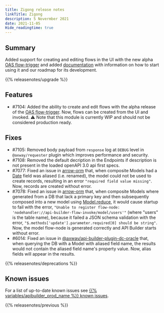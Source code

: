 ```yaml
---
title: Zigong release notes
linkTitle: Zigong
description: 5 Novermber 2021
date: 2021-11-05
Hide_readingtime: true
---
```

## Summary

Added support for creating and editing flows in the UI with the new alpha [OAS flow-trigger](/docs/developer_guide/flows/flow_triggers/oas_flow_trigger) and added [documentation](/docs/developer_guide/flows/flow_triggers/oas_flow_trigger) with information on how to start using it and our roadmap for its development.

{{% releasenotes/upgrade %}}

<!-- ## Breaking changes -->

## Features
* #7104: Added the ability to create and edit flows with the alpha release of the [OAS flow-trigger](https://www.npmjs.com/package/@axway/api-builder-plugin-ft-oas). Now, flows can be created from the UI and invoked. :warning: Note that this module is currently WIP and should not be considered production ready.

## Fixes
* #7105: Removed body payload from `response` log at `DEBUG` level in `@axway/requester` plugin which improves performance and security.
* #7108: Removed the default decription in the Endpoints if description is not present in the loaded openAPI 3.0 api first specs.
* #7077: Fixed an issue in [arrow-orm](https://www.npmjs.com/package/arrow-orm) that, when composite Models had a [Date](https://developer.mozilla.org/en-US/docs/Web/JavaScript/Reference/Global_Objects/Date) field was aliased (i.e. renamed), the model could not be used to create records, resulting in an error `"required field value missing"`. Now, records are created without error.
* #7078: Fixed an issue in [arrow-orm](https://www.npmjs.com/package/arrow-orm) that, when composite Models where generated from a DB that lack a primary key and then subsequently composed into a new model using [Model.reduce](https://docs.axway.com/bundle/api-builder/page/docs/developer_guide/models/index.html#reduce-a-model), it would cause startup to fail with the error, `"Unable to register flow-node: 'nodehandler://api-builder-flow-invoke/model/users'"` (where "users" is the table name), because it failed a JSON schema validation with the error, `"$.methods['update'].parameter.required[0] should be string"`. Now, the model flow-node is generated correctly and API Builder starts without error.
* #6014: Fixed an issue in [@axway/api-builder-plugin-dc-oracle](https://www.npmjs.com/package/@axway/api-builder-plugin-dc-oracle) that, when querying the DB with a Model with aliased field name, the results would not contain the aliased field name's property value. Now, alias fields will appear in the results.

{{% releasenotes/deprecations %}}

<!-- Regenerate modules/plugins with api-builder-tools script -->
<!-- ## Updated modules -->

<!-- ## Updated plugins -->

## Known issues
For a list of up-to-date known issues see [{{% variables/apibuilder_prod_name %}} known issues](/docs/known_issues/).

{{% releasenotes/previous %}}
